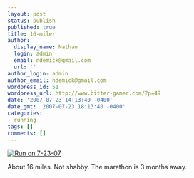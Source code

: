 ```yaml
---
layout: post
status: publish
published: true
title: 16-miler
author:
  display_name: Nathan
  login: admin
  email: ndemick@gmail.com
  url: ''
author_login: admin
author_email: ndemick@gmail.com
wordpress_id: 51
wordpress_url: http://www.bitter-gamer.com/?p=49
date: '2007-07-23 14:13:40 -0400'
date_gmt: '2007-07-23 18:13:40 -0400'
categories:
- running
tags: []
comments: []
---
```

<p><a href='http://www.bitter-gamer.com/wp-content/uploads/2007/07/07-21-07.png' title='Run on 7-23-07'><img src='http://www.bitter-gamer.com/wp-content/uploads/2007/07/07-21-07.png' alt='Run on 7-23-07' /></a></p>
<p>About 16 miles. Not shabby. The marathon is 3 months away.</p>
